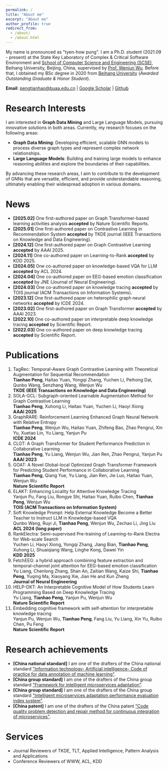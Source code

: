 ```yaml
---
permalink: /
title: "About me"
excerpt: "About me"
author_profile: true
redirect_from: 
  - /about/
  - /about.html
---
```


My name is pronounced as "tyen-how pung". I am a Ph.D. student (2021.09 - present) at the State Key Laboratory of Complex & Critical Software Environment and <a href="https://scse.buaa.edu.cn/">School of Computer Science and Engineering (SCSE)</a>, Beihang University, Beijing, China, supervised by <a href="https://www.researchgate.net/profile/Wenjun-Wu-15">Prof. Wenjun Wu</a>. Before that, I obtained my BSc degree in 2020 from <a href="https://www.buaa.edu.cn/">Beihang University</a> (<i>Awarded Outstanding Graduate & Honor Student</i>).

**Email**: pengtianhao@buaa.edu.cn $\vert$ <a href="https://scholar.google.com/citations?user=jykL70MAAAAJ">Google Scholar</a> $\vert$ <a href="https://github.com/Tianhao-Peng"> Github </a>

Research Interests
======
I am interested in <strong>Graph Data Mining</strong> and Large Language Models, pursuing innovative solutions in both areas.
Currently, my research focuses on the following areas:
<ul>
    <li>
        <strong>Graph Data Mining</strong>: Developing efficient, scalable GNN models to process diverse graph types and represent complex network relationships.
    </li>
    <li>
        <strong>Large Language Models</strong>: Building and training large models to enhance reasoning abilities and explore the boundaries of their capabilities.
    </li>
</ul>
By advancing these research areas, I aim to contribute to the development of GNNs that are versatile, efficient, and provide understandable reasoning, ultimately enabling their widespread adoption in various domains.

News
======
<!-- <p style="font-size:16px"> -->
<ul>
<li><strong>[2025.02]</strong> One first-authored paper on Graph Transformer-based learning activities analysis <strong>accepted</strong> by Nature Scientific Reports.</li>
<li><strong>[2025.01]</strong> One first-authored paper on Contrastive Learning in Recommendation System <strong>accepted</strong> by TKDE journal (IEEE Transactions on Knowledge and Data Engineering).</li>
<li><strong>[2024.12]</strong> One first-authored paper on Graph Contrastive Learning <strong>accepted</strong> by AAAI 2025.</li>
<li><strong>[2024.11]</strong> One co-authored paper on Learning-to-Rank <strong>accepted</strong> by KDD 2025.</li>
<li><strong>[2024.05]</strong> One co-authored paper on knowledge-based VQA for LLM <strong>accepted</strong> by ACL 2024.</li>
<li><strong>[2024.04]</strong> One co-authored paper on EEG-based emotion classification <strong>accepted</strong> by JNE (Journal of Neural Engineering).</li>
<li><strong>[2024.03]</strong> One co-authored paper on knowledge tracing <strong>accepted</strong> by TOIS journal (ACM Transactions on Information Systems).</li>
<li><strong>[2023.12]</strong> One first-authored paper on heterophilic graph neural networks <strong>accepted</strong> by ICDE 2024.</li>
<li><strong>[2023.02]</strong> One first-authored paper on Graph Transformer <strong>accepted</strong> by AAAI 2023.</li>
<li><strong>[2022.10]</strong> One co-authored paper on interpretable deep knowledge tracing <strong>accepted</strong> by Scientific Report.</li>
<li><strong>[2022.03]</strong> One co-authored paper on deep knowledge tracing <strong>accepted</strong> by Scientific Report.</li>
</ul>

Publications
======
1. TagRec: Temporal-Aware Graph Contrastive Learning with Theoretical Augmentation for Sequential Recommendation<br>**Tianhao Peng**, Haitao Yuan, Yongqi Zhang, Yuchen Li, Peihong Dai, Qunbo Wang, Senzhang Wang, Wenjun Wu <br>**TKDE (IEEE Transactions on Knowledge and Data Engineering)**
2. SOLA-GCL: Subgraph-oriented Learnable Augmentation Method for Graph Contrastive Learning<br>**Tianhao Peng**, Xuhong Li, Haitao Yuan, Yuchen Li, Haoyi Xiong<br>**AAAI 2025**
3. GraphRARE: Reinforcement Learning Enhanced Graph Neural Network with Relative Entropy<br>**Tianhao Peng**, Wenjun Wu, Haitao Yuan, Zhifeng Bao, Zhao Pengrui, Xin Yu, Xuetao Lin, Yu Liang, Yanjun Pu <br>**ICDE 2024**
4. CLGT: A Graph Transformer for Student Performance Prediction in Collaborative Learning<br>**Tianhao Peng**, Yu Liang, Wenjun Wu, Jian Ren, Zhao Pengrui, Yanjun Pu <br>**AAAI 2023**
5. GOAT: A Novel Global-local Optimized Graph Transformer Framework for Predicting Student Performance in Collaborative Learning<br>**Tianhao Peng**, Qiang Yue, Yu Liang, Jian Ren, Jie Luo, Haitao Yuan, Wenjun Wu<br>**Nature Scientific Report**
6. ELAKT: Enhancing Locality for Attentive Knowledge Tracing <br>Yanjun Pu, Fang Liu, Rongye Shi, Haitao Yuan, Ruibo Chen, **Tianhao Peng**, Wenjun Wu <br>**TOIS (ACM Transactions on Information System)**
7. Soft Knowledge Prompt: Help External Knowledge Become a Better Teacher to Instruct LLM in Knowledge-based VQA <br>Qunbo Wang, Ruyi Ji, **Tianhao Peng**, Wenjun Wu, Zechao Li, Jing Liu <br>**ACL 2024 (long paper)**
8. RankElectra: Semi-supervised Pre-training of Learning-to-Rank Electra for Web-scale Search<br>Yuchen Li, Haoyi Xiong, Yongqi Zhang, Jiang Bian, **Tianhao Peng**, Xuhong Li, Shuaiqiang Wang, Linghe Kong, Dawei Yin<br>**KDD 2025**
9. FetchEEG: a hybrid approach combining feature extraction and temporal-channel joint attention for EEG-based emotion classification<br>Yu Liang, Chenlong Zhang, Shan An, Zaitian Wang, Kaize Shi, **Tianhao Peng**, Yuqing Ma, Xiaoyang Xie, Jian He and Kun Zheng<br>**Journal of Neural Engineering**
10. HELP-DKT: An Interpretable Cognitive Model of How Students Learn Programming Based on Deep Knowledge Tracing <br>Yu Liang, **Tianhao Peng**, Yanjun Pu, Wenjun Wu <br>**Nature Scientific Report**
11. Embedding cognitive framework with self-attention for interpretable knowledge tracing <br>Yanjun Pu, Wenjun Wu, **Tianhao Peng**, Fang Liu, Yu Liang, Xin Yu, Ruibo Chen, Pu Feng <br>**Nature Scientific Report**

<!-- <ol>
    <li><strong>CLGT: A Graph Transformer for Student Performance Prediction in Collaborative Learning</strong><br><strong>Tianhao Peng</strong>, Yu Liang, Wenjun Wu, Jian Ren, Zhao Pengrui, Yanjun Pu <br><a href="https://aaai-23.aaai.org/">AAAI Symposium 2023</a> $\vert$ <a href="files/CLGT_paper.pdf">pdf</a> $\vert$<a href="https://github.com/Tianhao-Peng/CLGT">Project page</a><br><div style="text-align: center;"><img src="images/CLGT.pdf" width="400" height="400" style="display: block; margin: 0 auto;"></div><br>We present an extended graph transformer framework for collaborative learning (CLGT) for evaluating and predicting the performance of students.</li>
    <li><strong>HELP-DKT: An Interpretable Cognitive Model of How Students Learn Programming Based on Deep Knowledge Tracing</strong><br>Yu Liang, <strong>Tianhao Peng</strong>, Yanjun Pu, Wenjun Wu <br><a href="https://www.nature.com/srep">Scientific Report (IF=3.8)</a> $\vert$ <a href="files/HELP-DKT_paper.pdf">pdf</a> $\vert$ <a href="https://github.com/liangyubuaa/HELP-DKT">Project page</a><br><div style="text-align: center;"><img src="images/HELP-DKT.pdf" width="400" height="400" style="display: block; margin: 0 auto;"></div><br>We present an interpretable cognitive model named HELP-DKT, which can infer how students learn programming based on deep knowledge tracing.</li>
    <li><strong>Embedding cognitive framework with self-attention for interpretable knowledge tracing</strong><br>Yanjun Pu, Wenjun Wu, <strong>Tianhao Peng</strong>, Fang Liu, Yu Liang, Xin Yu, Ruibo Chen, Pu Feng <br><a href="https://www.nature.com/srep">Scientific Report (IF=3.8)</a> $\vert$ <a href="files/EAKT_paper.pdf">pdf</a><br><div style="text-align: center;"><img src="images/EAKT.pdf" width="400" height="400" style="display: block; margin: 0 auto;"></div><br>We present a new learner modeling framework named by EAKT that embeds a structured cognitive model into deep knowledge tracing.</li>
</ol> -->


Research achievements
======
<ul>
<li><strong>[China national standard]</strong> I am one of the drafters of the China national standard <a href="https://std.samr.gov.cn/gb/search/gbDetailed?id=91B707B3BE89F2B6E05397BE0A0AB1F8">"Information technology- Artificial intelligence- Code of practice for data annotation of machine learning"</a>.</li>
<li><strong>[China group standard]</strong> I am one of the drafters of the China group standard <a href="http://www.ttbz.org.cn/StandardManage/Detail/52125/">"Framework for intelligent microservices adaptation"</a>.</li>
<li><strong>[China group standard]</strong> I am one of the drafters of the China group standard <a href="http://www.ttbz.org.cn/StandardManage/Detail/52126/">"Intelligent microservices adaptation performance evaluation index system"</a>.</li>
<li><strong>[China patent]</strong> I am one of the drafters of the China patent <a href="https://www.patent9.com/patent/202210737640.5.html">"Code quality problem detection and repair method for continuous integration of microservices"</a>.</li>
</ul>


Services
======
<ul>
    <li>Journal Reviewers of TKDE, TLT, Applied Intelligence, Pattern Analysis and Applications </li>
    <li>Conference Reviewers of WWW, ACL, KDD</li>
</ul>



<!-- <div style="display:inline-block;width:600px;"><script type="text/javascript" src="//rf.revolvermaps.com/0/0/7.js?i=5oyrrafj8c8&amp;m=0&amp;c=007eff&amp;cr1=ff8a00&amp;sx=0" async="async"></script></div> -->


<script type="text/javascript" src="//rf.revolvermaps.com/0/0/8.js?i=5nxh4k5bjl2&amp;m=0&amp;c=007eff&amp;cr1=ff0000&amp;f=arial&amp;l=0&amp;s=300" async="async"></script>